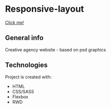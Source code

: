 # Responsive-layout

[Click me!](https://thewizard0f0z.github.io/Responsive-layout/)

## General info

Creative agency website - based on psd graphics

## Technologies

Project is created with:

- HTML
- CSS/SASS
- Flexbox
- RWD
